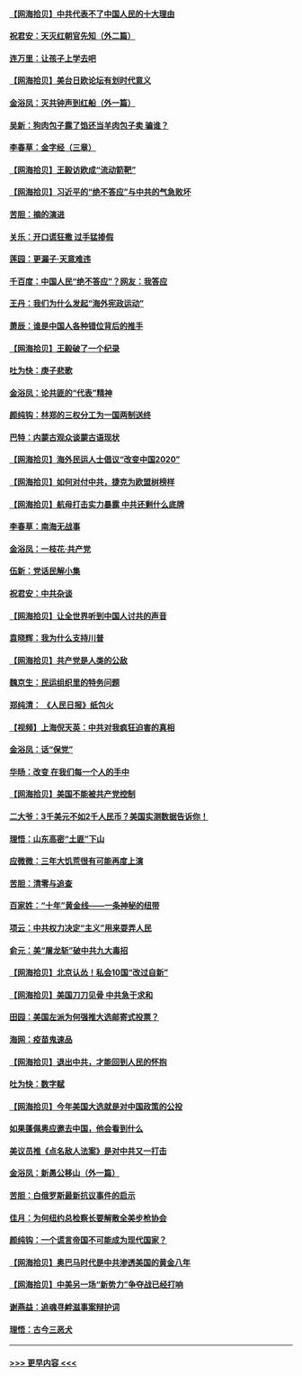 #### [【网海拾贝】中共代表不了中国人民的十大理由](../pages/nsc993/n12388155.md?t=09090551) 
#### [祝君安：天灭红朝官先知（外二篇）](../pages/nsc993/n12387957.md?t=09090551) 
#### [连万里：让孩子上学去吧](../pages/nsc993/n12385309.md?t=09090551) 
#### [【网海拾贝】美台日欧论坛有划时代意义](../pages/nsc993/n12385232.md?t=09090551) 
#### [金浴凤：灭共钟声到红船（外一篇）](../pages/nsc993/n12385154.md?t=09090551) 
#### [吴新：狗肉包子露了馅还当羊肉包子卖 骗谁？](../pages/nsc993/n12385133.md?t=09090551) 
#### [李春草：金字经（三章）](../pages/nsc993/n12383691.md?t=09090551) 
#### [【网海拾贝】王毅访欧成“流动箭靶”](../pages/nsc993/n12383338.md?t=09090551) 
#### [【网海拾贝】习近平的“绝不答应”与中共的气急败坏](../pages/nsc993/n12382819.md?t=09090551) 
#### [苦胆：摘的演进](../pages/nsc993/n12382619.md?t=09090551) 
#### [关乐：开口谎狂撒 过手猛掺假](../pages/nsc993/n12382604.md?t=09090551) 
#### [莲园：更漏子‧天意难违](../pages/nsc993/n12382598.md?t=09090551) 
#### [千百度：中国人民“绝不答应”？网友：我答应](../pages/nsc993/n12382024.md?t=09090551) 
#### [王丹：我们为什么发起“海外宪政运动”](../pages/nsc993/n12380286.md?t=09090551) 
#### [萧辰：谁是中国人各种错位背后的推手](../pages/nsc993/n12379800.md?t=09090551) 
#### [【网海拾贝】王毅破了一个纪录](../pages/nsc993/n12379251.md?t=09090551) 
#### [吐为快：庚子悲歌](../pages/nsc993/n12378821.md?t=09090551) 
#### [金浴凤：论共匪的“代表”精神](../pages/nsc993/n12377546.md?t=09090551) 
#### [颜纯钩：林郑的三权分工为一国两制送终](../pages/nsc993/n12377306.md?t=09090551) 
#### [巴特：内蒙古观众谈蒙古语现状](../pages/nsc993/n12376923.md?t=09090551) 
#### [【网海拾贝】海外民运人士倡议“改变中国2020”](../pages/nsc993/n12376682.md?t=09090551) 
#### [【网海拾贝】如何对付中共，捷克为欧盟树榜样](../pages/nsc993/n12374209.md?t=09090551) 
#### [【网海拾贝】航母打击实力暴露 中共还剩什么底牌](../pages/nsc993/n12371825.md?t=09090551) 
#### [李春草：南海无战事](../pages/nsc993/n12371159.md?t=09090551) 
#### [金浴凤：一枝花·共产党](../pages/nsc993/n12368757.md?t=09090551) 
#### [伍新：党话民解小集](../pages/nsc993/n12366907.md?t=09090551) 
#### [祝君安：中共杂谈](../pages/nsc993/n12366076.md?t=09090551) 
#### [【网海拾贝】让全世界听到中国人讨共的声音](../pages/nsc993/n12365569.md?t=09090551) 
#### [袁晓辉：我为什么支持川普](../pages/nsc993/n12362670.md?t=09090551) 
#### [【网海拾贝】共产党是人类的公敌](../pages/nsc993/n12363182.md?t=09090551) 
#### [魏京生：民运组织里的特务问题](../pages/nsc993/n12363010.md?t=09090551) 
#### [郑纯清： 《人民日报》纸包火](../pages/nsc993/n12362706.md?t=09090551) 
#### [【视频】上海倪天英：中共对我疯狂迫害的真相](../pages/nsc993/n12356341.md?t=09090551) 
#### [金浴凤：话“保党”](../pages/nsc993/n12361867.md?t=09090551) 
#### [华旸：改变 在我们每一个人的手中](../pages/nsc993/n12361774.md?t=09090551) 
#### [【网海拾贝】美国不能被共产党控制](../pages/nsc993/n12360271.md?t=09090551) 
#### [二大爷：3千美元不如2千人民币？美国实测数据告诉你！](../pages/nsc993/n12358563.md?t=09090551) 
#### [理悟：山东高密“土匪”下山](../pages/nsc993/n12358535.md?t=09090551) 
#### [应微微：三年大饥荒很有可能再度上演](../pages/nsc993/n12358523.md?t=09090551) 
#### [苦胆：清零与追查](../pages/nsc993/n12358501.md?t=09090551) 
#### [百家姓：“十年”黄金线——一条神秘的纽带](../pages/nsc993/n12358319.md?t=09090551) 
#### [项云：中共权力决定“主义”用来耍弄人民](../pages/nsc993/n12358172.md?t=09090551) 
#### [俞元：美“屠龙斩”破中共九大毒招](../pages/nsc993/n12357822.md?t=09090551) 
#### [【网海拾贝】北京认怂！私会10国“改过自新”](../pages/nsc993/n12357784.md?t=09090551) 
#### [【网海拾贝】美国刀刀见骨 中共急于求和](../pages/nsc993/n12355511.md?t=09090551) 
#### [田园：美国左派为何强推大选邮寄式投票？](../pages/nsc993/n12352963.md?t=09090551) 
#### [海网：疫苗鬼速品](../pages/nsc993/n12354438.md?t=09090551) 
#### [【网海拾贝】退出中共，才能回到人民的怀抱](../pages/nsc993/n12352634.md?t=09090551) 
#### [吐为快：数字赋](../pages/nsc993/n12352317.md?t=09090551) 
#### [【网海拾贝】今年美国大选就是对中国政策的公投](../pages/nsc993/n12350973.md?t=09090551) 
#### [如果蓬佩奥应邀去中国，他会看到什么](../pages/nsc993/n12350945.md?t=09090551) 
#### [美议员推《点名敌人法案》是对中共又一打击](../pages/nsc993/n12350765.md?t=09090551) 
#### [金浴凤：新愚公移山（外一篇）](../pages/nsc993/n12350253.md?t=09090551) 
#### [苦胆：白俄罗斯最新抗议事件的启示](../pages/nsc993/n12349989.md?t=09090551) 
#### [佳月：为何纽约总检察长要解散全美步枪协会](../pages/nsc993/n12349939.md?t=09090551) 
#### [颜纯钩：一个谎言帝国不可能成为现代国家？](../pages/nsc993/n12349898.md?t=09090551) 
#### [【网海拾贝】奥巴马时代是中共渗透美国的黄金八年](../pages/nsc993/n12349284.md?t=09090551) 
#### [【网海拾贝】中美另一场“新势力”争夺战已经打响](../pages/nsc993/n12346998.md?t=09090551) 
#### [谢燕益：追魂寻衅滋事案辩护词](../pages/nsc993/n12346892.md?t=09090551) 
#### [理悟：古今三恶犬](../pages/nsc993/n12345190.md?t=09090551) 

----
#### [ >>> 更早内容 <<< ](../indexes/nsc993-earlier.md)
